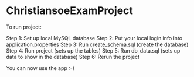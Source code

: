 # ChristiansoeExamProject

To run project:

Step 1: Set up local MySQL database
Step 2: Put your local login info into application.properties
Step 3: Run create_schema.sql (create the database)
Step 4: Run project (sets up the tables)
Step 5: Run db_data.sql (sets up data to show in the database)
Step 6: Rerun the project

You can now use the app :-)
